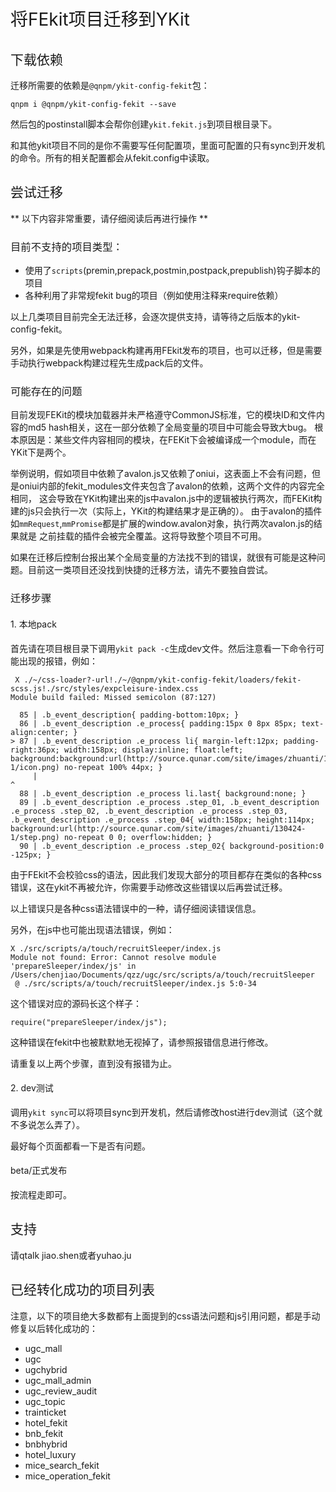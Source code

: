 <h1 style="font-weight: normal"> 将FEkit项目迁移到YKit </h1>

<h2 style="font-weight: normal"> 下载依赖 </h2>

迁移所需要的依赖是`@qnpm/ykit-config-fekit`包：

```
qnpm i @qnpm/ykit-config-fekit --save
```

然后包的postinstall脚本会帮你创建`ykit.fekit.js`到项目根目录下。

和其他ykit项目不同的是你不需要写任何配置项，里面可配置的只有sync到开发机的命令。所有的相关配置都会从fekit.config中读取。

<h2 style="font-weight: normal"> 尝试迁移 </h2>

** 以下内容非常重要，请仔细阅读后再进行操作 **

<h3 style="font-weight: normal"> 目前不支持的项目类型： </h3>

- 使用了`scripts`(premin,prepack,postmin,postpack,prepublish)钩子脚本的项目
- 各种利用了非常规fekit bug的项目（例如使用注释来require依赖）

以上几类项目目前完全无法迁移，会逐次提供支持，请等待之后版本的ykit-config-fekit。

另外，如果是先使用webpack构建再用FEkit发布的项目，也可以迁移，但是需要手动执行webpack构建过程先生成pack后的文件。

<h3 style="font-weight: normal"> 可能存在的问题 </h3>

目前发现FEKit的模块加载器并未严格遵守CommonJS标准，它的模块ID和文件内容的md5 hash相关，这在一部分依赖了全局变量的项目中可能会导致大bug。
根本原因是：某些文件内容相同的模块，在FEKit下会被编译成一个module，而在YKit下是两个。

举例说明，假如项目中依赖了avalon.js又依赖了oniui，这表面上不会有问题，但是oniui内部的fekit_modules文件夹包含了avalon的依赖，这两个文件的内容完全相同，
这会导致在YKit构建出来的js中avalon.js中的逻辑被执行两次，而FEKit构建的js只会执行一次（实际上，YKit的构建结果才是正确的）。
由于avalon的插件如`mmRequest`,`mmPromise`都是扩展的window.avalon对象，执行两次avalon.js的结果就是
之前挂载的插件会被完全覆盖。这将导致整个项目不可用。

如果在迁移后控制台报出某个全局变量的方法找不到的错误，就很有可能是这种问题。目前这一类项目还没找到快捷的迁移方法，请先不要独自尝试。

<h3 style="font-weight: normal"> 迁移步骤 </h3>

<h4 style="font-weight: normal"> 1. 本地pack </h4>

首先请在项目根目录下调用`ykit pack -c`生成dev文件。然后注意看一下命令行可能出现的报错，例如：

```
 X ./~/css-loader?-url!./~/@qnpm/ykit-config-fekit/loaders/fekit-scss.js!./src/styles/expcleisure-index.css
Module build failed: Missed semicolon (87:127)

  85 | .b_event_description{ padding-bottom:10px; }
  86 | .b_event_description .e_process{ padding:15px 0 8px 85px; text-align:center; }
> 87 | .b_event_description .e_process li{ margin-left:12px; padding-right:36px; width:158px; display:inline; float:left; background:background:url(http://source.qunar.com/site/images/zhuanti/130424-1/icon.png) no-repeat 100% 44px; }
     |                                                                                                                               ^
  88 | .b_event_description .e_process li.last{ background:none; }
  89 | .b_event_description .e_process .step_01, .b_event_description .e_process .step_02, .b_event_description .e_process .step_03, .b_event_description .e_process .step_04{ width:158px; height:114px; background:url(http://source.qunar.com/site/images/zhuanti/130424-1/step.png) no-repeat 0 0; overflow:hidden; }
  90 | .b_event_description .e_process .step_02{ background-position:0 -125px; }
```

由于FEkit不会校验css的语法，因此我们发现大部分的项目都存在类似的各种css错误，这在ykit不再被允许，你需要手动修改这些错误以后再尝试迁移。

以上错误只是各种css语法错误中的一种，请仔细阅读错误信息。

另外，在js中也可能出现语法错误，例如：

```
X ./src/scripts/a/touch/recruitSleeper/index.js
Module not found: Error: Cannot resolve module 'prepareSleeper/index/js' in /Users/chenjiao/Documents/qzz/ugc/src/scripts/a/touch/recruitSleeper
 @ ./src/scripts/a/touch/recruitSleeper/index.js 5:0-34
```

这个错误对应的源码长这个样子：

```
require("prepareSleeper/index/js");
```

这种错误在fekit中也被默默地无视掉了，请参照报错信息进行修改。

请重复以上两个步骤，直到没有报错为止。

<h4 style="font-weight: normal"> 2. dev测试 </h4>

调用``ykit sync``可以将项目sync到开发机，然后请修改host进行dev测试（这个就不多说怎么弄了）。

最好每个页面都看一下是否有问题。

<h4 style="font-weight: normal"> beta/正式发布 </h4>

按流程走即可。

<h2 style="font-weight: normal"> 支持 </h2>

请qtalk jiao.shen或者yuhao.ju

<h2 style="font-weight: normal"> 已经转化成功的项目列表 </h2>

注意，以下的项目绝大多数都有上面提到的css语法问题和js引用问题，都是手动修复以后转化成功的：

- ugc_mall
- ugc
- ugchybrid
- ugc_mall_admin
- ugc_review_audit
- ugc_topic
- trainticket
- hotel_fekit
- bnb_fekit
- bnbhybrid
- hotel_luxury
- mice_search_fekit
- mice_operation_fekit
